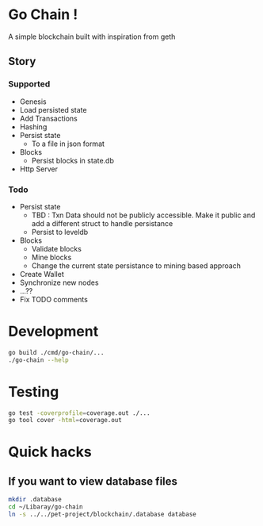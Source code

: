 # Go Chain !
A simple blockchain built with inspiration from geth

## Story 
### Supported
- Genesis
- Load persisted state
- Add Transactions
- Hashing
- Persist state
    - To a file in json format
- Blocks
    - Persist blocks in state.db
- Http Server
### Todo
- Persist state
    - TBD : Txn Data should not be publicly accessible. Make it public and add a different struct to handle persistance
    - Persist to leveldb
- Blocks
    - Validate blocks
    - Mine blocks
    - Change the current state persistance to mining based approach
- Create Wallet
- Synchronize new nodes
- ...??
- Fix TODO comments
# Development
```sh
go build ./cmd/go-chain/...
./go-chain --help
```

# Testing
```sh
go test -coverprofile=coverage.out ./...
go tool cover -html=coverage.out
```

# Quick hacks
## If you want to view database files
```sh
mkdir .database
cd ~/Libaray/go-chain
ln -s ../../pet-project/blockchain/.database database
```